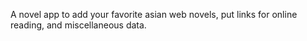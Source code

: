 A novel app to add your favorite asian web novels, put links for online reading, and miscellaneous data.
